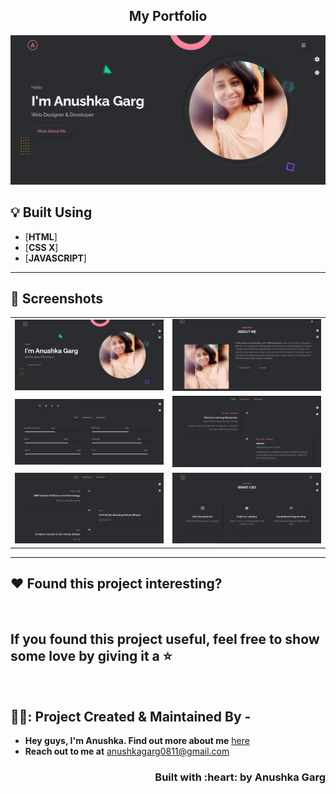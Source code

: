<h2 align="center">My Portfolio </h2>
<p align = "center">
<img src="https://github.com/anushkagarg5653/Web-Portfolio/blob/main/img/portfolio/large/project-1/1.png" /></p>


</p>

## :bulb: Built Using

- [**HTML**]
- [**CSS X**]
- [**JAVASCRIPT**]
---

## :iphone: Screenshots

|                                   |                                   |
| --------------------------------- | --------------------------------- |
| <img src="https://github.com/anushkagarg5653/Web-Portfolio/blob/main/img/portfolio/large/project-1/1.png"  width="300"/> | <img src="https://github.com/anushkagarg5653/Web-Portfolio/blob/main/img/portfolio/large/project-1/2.png"  width="300"/> |
| <img src="https://github.com/anushkagarg5653/Web-Portfolio/blob/main/img/portfolio/large/project-1/3.png" width="300"/>  | <img src="https://github.com/anushkagarg5653/Web-Portfolio/blob/main/img/portfolio/large/project-1/4.png" width="300"/>  |
| <img src="https://github.com/anushkagarg5653/Web-Portfolio/blob/main/img/portfolio/large/project-1/5.png" width="300"/>  | <img src="https://github.com/anushkagarg5653/Web-Portfolio/blob/main/img/portfolio/large/project-1/6.png" width="300"/> 

---


## :heart: Found this project interesting?

<br>

## If you found this project useful, feel free to show some love by giving it a :star:
<br>
<!-- CONTACT -->

## 🧚‍♀️: Project Created & Maintained By -

- **Hey guys, I'm Anushka. Find out more about me** [ here](https://www.linkedin.com/in/anushka-garg-b6759318a/)
- **Reach out to me at** [anushkagarg0811@gmail.com](anushkagarg0811@gmail.com)

<h3 align="right">Built with :heart: by Anushka Garg</h3>

